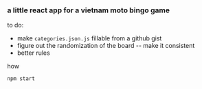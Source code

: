 ### a little react app for a vietnam moto bingo game

to do:

* make `categories.json.js` fillable from a github gist
* figure out the randomization of the board -- make it consistent
* better rules

how

```
npm start
```